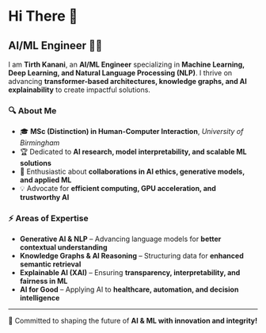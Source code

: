 # Hi There 👋

## AI/ML Engineer 🧠🚀

I am **Tirth Kanani**, an **AI/ML Engineer** specializing in **Machine Learning, Deep Learning, and Natural Language Processing (NLP)**. I thrive on advancing **transformer-based architectures, knowledge graphs, and AI explainability** to create impactful solutions.

### 🔍 About Me
- 🎓 **MSc (Distinction) in Human-Computer Interaction**, *University of Birmingham*
- 🏆 Dedicated to **AI research, model interpretability, and scalable ML solutions**
- 🤝 Enthusiastic about **collaborations in AI ethics, generative models, and applied ML**
- 💡 Advocate for **efficient computing, GPU acceleration, and trustworthy AI**

### ⚡ Areas of Expertise
- **Generative AI & NLP** – Advancing language models for **better contextual understanding**
- **Knowledge Graphs & AI Reasoning** – Structuring data for **enhanced semantic retrieval**
- **Explainable AI (XAI)** – Ensuring **transparency, interpretability, and fairness in ML**
- **AI for Good** – Applying AI to **healthcare, automation, and decision intelligence**

---

🚀 Committed to shaping the future of **AI & ML with innovation and integrity!**
